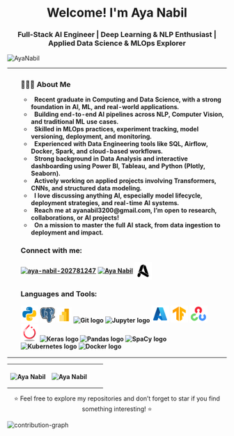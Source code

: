 <!--
<img align="center" src="assests/banner.gif" alt="banner">

<div style="text-align: center;"> 

[![GitHub WidgetBox](https://github-widgetbox.vercel.app/api/profile?username=1AyaNabil1&data=followers,repositories,stars,commits&theme=dark)](https://github.com/1AyaNabil1/github-widgetbox) 
</div>
-->
<h1 align="center">Welcome! I'm Aya Nabil</h1>
<h3 align="center">Full-Stack AI Engineer | Deep Learning & NLP Enthusiast | Applied Data Science & MLOps Explorer</h3>

<p align="left"> <img src="https://komarev.com/ghpvc/?username=1AyaNabil18&label=Profile%20views&color=0e75b6&style=flat" alt="AyaNabil" /> </p>

<!--
<p align="center"> <img src="https://github-profile-trophy.vercel.app/?username=1AyaNabil1&column=-1&theme=onedark" alt="AyaNabil" /></p>
-->

<table style="width:100%", align="center">
    <tr>
        <th align="Left">
                <ul>
                <h3> 👨🏻‍💻 About Me </h3>
                    <ul> 
                        <li> &nbsp; Recent graduate in Computing and Data Science, with a strong foundation in AI, ML, and real-world applications.</li>
                        <li> &nbsp; Building end-to-end AI pipelines across NLP, Computer Vision, and traditional ML use cases.</li>
                        <li> &nbsp; Skilled in MLOps practices, experiment tracking, model versioning, deployment, and monitoring.</li>
                        <li> &nbsp; Experienced with Data Engineering tools like SQL, Airflow, Docker, Spark, and cloud-based workflows.</li>
                        <li> &nbsp; Strong background in Data Analysis and interactive dashboarding using Power BI, Tableau, and Python (Plotly, Seaborn).</li>
                        <li> &nbsp; Actively working on applied projects involving Transformers, CNNs, and structured data modeling.</li>
                        <li> &nbsp; I love discussing anything AI, especially model lifecycle, deployment strategies, and real-time AI systems.</li>
                        <li> &nbsp; Reach me at <b>ayanabil3200@gmail.com</b>, I’m open to research, collaborations, or AI projects!</li>
                        <li> &nbsp; On a mission to master the full AI stack, from data ingestion to deployment and impact.</li>
                    </ul>
                <h3 align="left">Connect with me:</h3>
                    <p align="left">
                        <a href="www.linkedin.com/in/aya-nabil-202781247" target="blank"><img align="center" src="https://raw.githubusercontent.com/rahuldkjain/github-profile-readme-generator/master/src/images/icons/Social/linked-in-alt.svg" alt="aya-nabil-202781247" height="30" width="35" /></a>
                        <a href="https://www.kaggle.com/ayanabil11" target="blank"><img align="center" src="https://raw.githubusercontent.com/rahuldkjain/github-profile-readme-generator/master/src/images/icons/Social/kaggle.svg" alt="Aya Nabil" height="30" width="35" /></a>
                        <a href="https://ayanabil.vercel.app/" target="_blank"><img align="center" src="assests\main.ico" alt="Personal Website" height="40" width="40"/></a>
<h3 align="left">Languages and Tools:</h3>
<p align="left"> 
    <img src="assests\python.svg" width="40" alt="Python logo" />
    <img src="assests\postgresql.png" width="35" alt="PostgreSQL logo" />
    <img src="assests\power-bi.png" width="35" alt="PostgreSQL logo" />
    <img src="https://cdn.simpleicons.org/git/F05032" width="32" alt="Git logo" />
    <img src="https://cdn.simpleicons.org/jupyter/F37626" width="40" alt="Jupyter logo" />
    <img src="assests\azure.png" width="40" alt="Azure logo" />
    <img src="assests\tensorflow.png" width="40" alt="Tensorflow logo" />
    <img src="assests\opencv.png" width="40" alt="Tensorflow logo" />
    <img src="assests\pytorch.png" width="40" alt="PyTorch logo" />
    <img src="https://cdn.simpleicons.org/keras/D00000" width="33" alt="Keras logo" />
    <img src="https://cdn.simpleicons.org/pandas/150458" width="40" alt="Pandas logo" />
    <img src="https://cdn.simpleicons.org/spacy/09A3D5" width="40" alt="SpaCy logo" />
    <img src="https://cdn.simpleicons.org/kubernetes/326CE5" width="35" alt="Kubernetes logo" />
    <img src="https://cdn.simpleicons.org/docker/2496ED" width="40" alt="Docker logo" />
    </p>
                    </p>       
    </tr>
</table>

<table>
    <tr>
        <th>
            <p><img align="center" src="https://readmestats.999857.xyz/api?username=1AyaNabil1&show_icons=true&locale=en&theme=dark" alt="Aya Nabil"/></p>
        </th>
        <th>
            <p><img align="center" src="https://github-readme-streak-stats.herokuapp.com/?user=1AyaNabil1&theme=dark" alt="Aya Nabil" style="padding-right: 30px;"/></p>
        </th>
    </tr>
</table>
<p align="center">⭐️ Feel free to explore my repositories and don’t forget to star if you find something interesting! ⭐️</p>

[//]: # (<p><img align="center" src="https://github-readme-stats.vercel.app/api/top-langs/?username=1AyaNabil1&hide_progress=true&theme=dark" alt="1AyaNabil1" width=400 /></p> )

[//]: # (<br> )

[//]: # (<p><img align="center" src="assets/eyepop.png" alt="eyepop" height="150"/></p>)

![contribution-graph](https://github-readme-activity-graph.vercel.app/graph?username=1AyaNabil1&bg_color=12111d&color=ffffff&line=1055e0&point=00ff11&area=true&hide_border=true)
<br>
